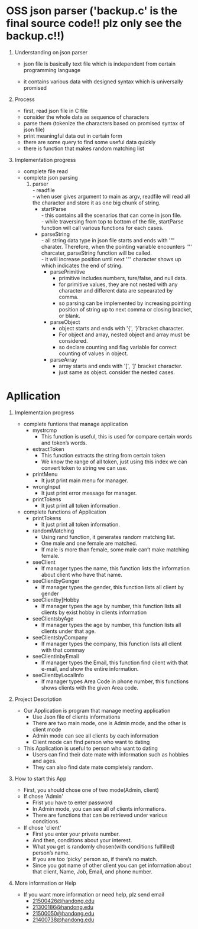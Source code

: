 # OSS json parser ('backup.c' is the final source code!! plz only see the backup.c!!)

1. Understanding on json parser
   - json file is basically text file which is independent from certain programming language

   - it contains various data with designed syntax which is universally promised

2. Process

   - first, read json file in C file
   - consider the whole data as sequence of characters
   - parse them (tokenize the characters based on promised syntax of json file)
   - print meaningful data out in certain form
   - there are some query to find some useful data quickly
   - there is function that makes random matching list

3. Implementation progress

   - complete file read
   - complete json parsing
      1. parser   
             - readfile  
                  - when user gives argument to main as argv, readfile will read all the character and store it as one big chunk of string.  
	      - startParse  
                  - this contains all the scenarios that can come in json file.  
                  - while traversing from top to bottom of the file, startParse function will call various functions for each cases.   
	      - parseString  
                  - all string data type in json file starts and ends with '"' charater. Therefore, when the pointing variable encounters '"' charcater, parseString function will be called.  
                  - it will increase position until next '"' character shows up which indicates the end of string.  
             - parsePrimitive  
                  - primitive includes numbers, ture/false, and null data.  
                  - for primitive values, they are not nested with any character and different data are sepearated by comma.  
                  - so parsing can be implemented by increasing pointing position of string up to next comma or closing bracket, or blank.  
             - parseObject  
                  - object starts and ends with '{', '}'bracket character.  
                  - For object and array, nested object and array must be considered.  
                  - so declare counting and flag variable for correct counting of values in object.  
             - parseArray  
                  - array starts and ends with '[', ']' bracket character.  
                  - just same as object. consider the nested cases.
# Apllication
1. Implementaion progress

	- complete funtions that manage application
		- mystrcmp
			- This function is useful,  this is used for compare certain words and token’s words.
		- extractToken
			- This function extracts the string from certain token
			- We know the range of all token,  just using this index we can convert token to string we can use.
		- printMenu
			- It just print main menu for manager.  
		- wrongInput
			- It just print error message for manager.
		- printTokens
			- It just print all token information.
	- complete functions of Application
		- printTokens
			- It just print all token information.
		- randomMatching
			- Using rand function, it generates random matching list. 
			- One male and one female are matched.
			- If male is more than female, some male can’t make matching female.
		- seeClient
			- If manager types the name, this function lists the information about client who have that name.
		- seeClientbyGenger
			- If manager types the gender, this function lists all client by gender
		- seeClientby]Hobby
			- If manager types the age by number, this function lists all clients by exist hobby in clients information
		- seeClientsbyAge
			- If manager types the age by number, this function lists all clients under that age.	
		- seeClientsbyCompany
			- If manager types the company, this function lists all client with that commay
		- seeClientinbyEmail
			- If manager types the Email, this function find cilent with that e-mail, and show the entire information.
		- seeClientbyLocalInfo
			- If manager types Area Code in phone number, this functions shows clients with the given Area code. 

2. Project Description
	- Our Application is program that manage meeting application
		- Use Json file of clients informations
		- There are two main mode, one is Admin mode, and the other is client mode
		- Admin mode can see all clients by each information
		- Client mode can find person who want to dating
	- This Application is useful to person who want to dating
		- Users can find their date mate with information such as hobbies and ages.
		- They can also find date mate completely random.
3. How to start this App
	- First, you should chose one of two mode(Admin, client)
	- If chose 'Admin'
		- Frist you have to enter password
		- In Admin mode, you can see all of clients informations.
		- There are functions that can be retrieved under various conditions.
	- If chose 'client'
		- First you enter your private number.
		- And then, conditions about your interest.
		- What you get is randomly chosen(with conditions fulfilled) person’s name. 
		- If you are too ‘picky’ person so, if there’s no match.
		- Since you got name of other client you can get information about that client, Name, Job, Email, and phone number.

4. More information or Help
	- If you want more information or need help, plz send email
		- 21500426@handong.edu
		- 21300186@handong.edu
		- 21500050@handong.edu
		- 21400738@handong.edu





